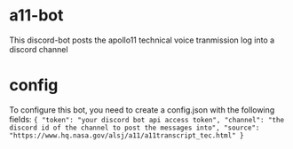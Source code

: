 # a11-bot
This discord-bot posts the apollo11 technical voice tranmission log into a discord channel
# config
To configure this bot, you need to create a config.json with the following fields:
``
{
  "token": "your discord bot api access token",
  "channel": "the discord id of the channel to post the messages into",
  "source": "https://www.hq.nasa.gov/alsj/a11/a11transcript_tec.html"
}
``
